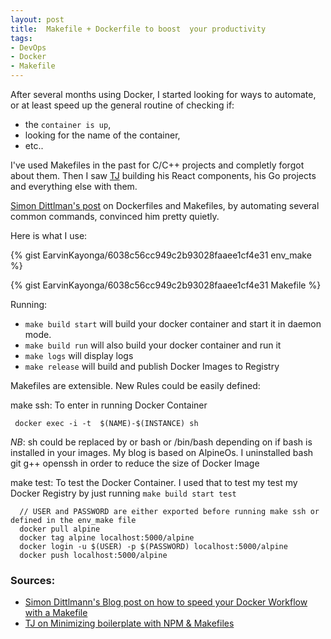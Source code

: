 ```yaml
---
layout: post
title:  Makefile + Dockerfile to boost  your productivity
tags:
- DevOps
- Docker
- Makefile
---
```


After several months using Docker, I started looking for ways to automate, or at least speed up the general routine of checking if:

- the `container is up`,
- looking for the name of the container,
- etc..

I've used Makefiles in the past for C/C++ projects and completly forgot about them. Then I saw [TJ](https://github.com/tjholowaychuk) building his React components, his Go projects and everything else with them.

[Simon Dittlman's post](http://www.itnotes.de/docker/development/tools/2014/08/31/speed-up-your-docker-workflow-with-a-makefile/) on Dockerfiles and Makefiles, by automating several common commands, convinced him pretty quietly.


Here is what I use:


{% gist EarvinKayonga/6038c56cc949c2b93028faaee1cf4e31 env_make %}

{% gist EarvinKayonga/6038c56cc949c2b93028faaee1cf4e31 Makefile %}

Running:

- `make build start` will build your docker container and start it in daemon mode.
- `make build run` will also build your docker container and run it
- `make logs` will display logs
- `make release` will build and publish Docker Images to Registry

Makefiles are extensible. New Rules could be easily defined:

make ssh:
To enter in running Docker Container
```
 docker exec -i -t  $(NAME)-$(INSTANCE) sh
```
*NB*:
sh could be replaced by or bash or /bin/bash depending on if bash is installed in your images. My blog is based on AlpineOs. I uninstalled bash git g++ openssh in order to reduce the size of Docker Image


make test:
To test the Docker Container. I used that to test my test my Docker Registry by just running `make build start test`

```
  // USER and PASSWORD are either exported before running make ssh or defined in the env_make file
  docker pull alpine
  docker tag alpine localhost:5000/alpine
  docker login -u $(USER) -p $(PASSWORD) localhost:5000/alpine
  docker push localhost:5000/alpine

```


### Sources:
 - [Simon Dittlmann's Blog post on how to speed your Docker Workflow with a Makefile](http://www.itnotes.de/docker/development/tools/2014/08/31/speed-up-your-docker-workflow-with-a-makefile/)
 - [TJ on Minimizing boilerplate with NPM & Makefiles](https://medium.com/@tjholowaychuk/minimizing-boilerplate-with-npm-makefiles-3cfdce2934e7#.t2yeyure4)
